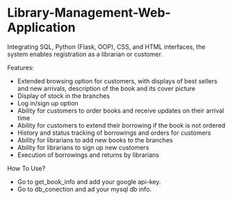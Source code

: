 # Library-Management-Web-Application
Integrating SQL, Python (Flask, OOP), CSS, and HTML interfaces, the system enables registration as a librarian or customer.  

Features:
- Extended browsing option for customers, with displays of best sellers and new arrivals, description of the book and its cover picture 
- Display of stock in the branches
- Log in/sign up option
- Ability for customers to order books and receive updates on their arrival time
- Ability for customers to extend their borrowing if the book is not ordered
- History and status tracking of borrowings and orders for customers
- Ability for librarians to add new books to the branches
- Ability for librarians to sign up new customers
- Execution of borrowings and returns by librarians

How To Use?
- Go to get_book_info and add your google api-key.
- Go to db_conection and ad your mysql db info.
  
